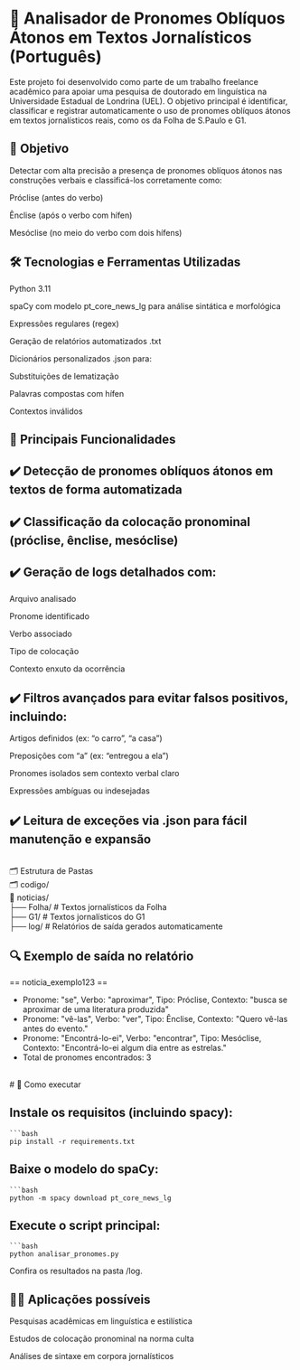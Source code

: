# 🧠 Analisador de Pronomes Oblíquos Átonos em Textos Jornalísticos (Português)
Este projeto foi desenvolvido como parte de um trabalho freelance acadêmico para apoiar uma pesquisa de doutorado em linguística na Universidade Estadual de Londrina (UEL). O objetivo principal é identificar, classificar e registrar automaticamente o uso de pronomes oblíquos átonos em textos jornalísticos reais, como os da Folha de S.Paulo e G1.

## 📌 Objetivo
Detectar com alta precisão a presença de pronomes oblíquos átonos nas construções verbais e classificá-los corretamente como:

Próclise (antes do verbo)

Ênclise (após o verbo com hífen)

Mesóclise (no meio do verbo com dois hífens)


## 🛠️ Tecnologias e Ferramentas Utilizadas
Python 3.11

spaCy com modelo pt_core_news_lg para análise sintática e morfológica

Expressões regulares (regex)

Geração de relatórios automatizados .txt

Dicionários personalizados .json para:

Substituições de lematização

Palavras compostas com hífen

Contextos inválidos

## 🧠 Principais Funcionalidades
## ✔️ Detecção de pronomes oblíquos átonos em textos de forma automatizada
## ✔️ Classificação da colocação pronominal (próclise, ênclise, mesóclise)
## ✔️ Geração de logs detalhados com:

Arquivo analisado

Pronome identificado

Verbo associado

Tipo de colocação

Contexto enxuto da ocorrência

## ✔️ Filtros avançados para evitar falsos positivos, incluindo:

Artigos definidos (ex: “o carro”, “a casa”)

Preposições com “a” (ex: “entregou a ela”)

Pronomes isolados sem contexto verbal claro

Expressões ambíguas ou indesejadas

## ✔️ Leitura de exceções via .json para fácil manutenção e expansão

<br/>🗂️ Estrutura de Pastas
<br/>🗂️ codigo/
<br/>📁 noticias/
<br/>├── Folha/              # Textos jornalísticos da Folha
<br/>├── G1/                 # Textos jornalísticos do G1
<br/>├── log/                # Relatórios de saída gerados automaticamente

## 🔍 Exemplo de saída no relatório

== noticia_exemplo123 ==
 - Pronome: "se", Verbo: "aproximar", Tipo: Próclise, Contexto: "busca se aproximar de uma literatura produzida"
 - Pronome: "vê-las", Verbo: "ver", Tipo: Ênclise, Contexto: "Quero vê-las antes do evento."
 - Pronome: "Encontrá-lo-ei", Verbo: "encontrar", Tipo: Mesóclise, Contexto: "Encontrá-lo-ei algum dia entre as estrelas."
- Total de pronomes encontrados: 3
<br>
# 🚀 Como executar
<br>

## Instale os requisitos (incluindo spacy):
    ```bash
    pip install -r requirements.txt

## Baixe o modelo do spaCy:
    ```bash
    python -m spacy download pt_core_news_lg

## Execute o script principal:
    ```bash
    python analisar_pronomes.py

Confira os resultados na pasta /log.

## 👨‍🔬 Aplicações possíveis
Pesquisas acadêmicas em linguística e estilística

Estudos de colocação pronominal na norma culta

Análises de sintaxe em corpora jornalísticos
